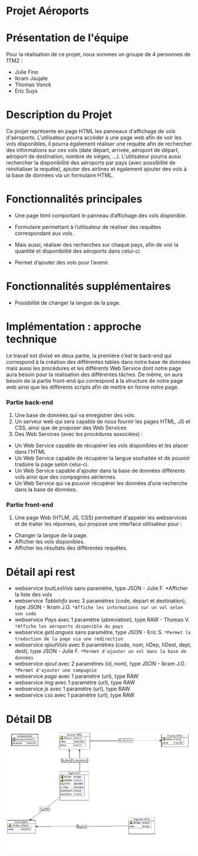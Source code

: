 # Projet Aéroports

# Présentation de l'équipe
Pour la réalisation de ce projet, nous sommes un groupe de 4 personnes de 1TM2 :
*	Julie Fino
*	Ikram Jaujate
*	Thomas Vonck
*	Eric Suys

# Description du Projet 
Ce projet représente en page HTML les panneaux d'affichage de vols d'aéroports. L'utilisateur pourra accéder à une page web afin de voir les vols disponibles, il pourra également réaliser une requête afin de rechercher des informations sur ces vols (date départ, arrivée, aéroport de départ, aéroport de destination, nombre de sièges, ...). 
L'utilisateur pourra aussi rechercher la disponibilité des aéroports par pays (avec possibilité de réinitialiser la requête), ajouter des airlines et également ajouter des vols à la base de données via un formulaire HTML.

# Fonctionnalités principales
* Une page html comportant le panneau d’affichage des vols disponible.

* Formulaire permettant à l’utilisateur de réaliser des requêtes correspondant aux vols.

* Mais aussi, réaliser des recherches sur chaque pays, afin de voir la quantité et disponibilité des aéroports dans celui-ci.

* Permet d’ajouter des vols pour l’avenir.

# Fonctionnalités supplémentaires
* Possibilité de changer la langue de la page. 

# Implémentation : approche technique
Le travail est divisé en deux partie, la première c’est le back-end qui correspond à la création des différentes tables dans notre base de données mais aussi les procédures et les différents Web Service dont notre page aura besoin pour la réalisation des différentes tâches. De même, on aura besoin de la partie front-end qui correspond à la structure de notre page web ainsi que les différents scripts afin de mettre en forme notre page.

### Partie back-end
1.	Une base de données qui va enregistrer des vols.
2.	Un serveur web qui sera capable de nous fournir les pages HTML, JS et CSS, ainsi que de proposer des Web Services
3.	Des Web Services (avec les procédures associées) :
  *	Un Web Service capable de récupérer les vols disponibles et les placer dans l'HTML
  *	Un Web Service capable de récupérer la langue souhaitée et de pouvoir traduire la page selon celui-ci.
  *	Un Web Service capable d'ajouter dans la base de données différents vols ainsi que des compagnies aériennes.
  *	Un Web Service qui va pouvoir récupérer les données d’une recherche dans la base de données.

### Partie front-end
1.	Une page Web (HTLM, JS, CSS) permettant d'appeler les webservices et de traiter les réponses, qui propose une interface utilisateur pour :
*	Changer la langue de la page.
*	Afficher les vols disponibles.
*	Afficher les résultats des différentes requêtes. 

# Détail api rest

* webservice *toutLesVols* sans paramètre, type JSON - Julie F.
  *Afficher la liste des vols
* webservice *TableInfo* avec 3 paramètres (code, depart et destination), type JSON - Ikram J.O.
`*Affiche les informations sur un vol selon son code`
* webservice *Pays* avec 1 paramètre (abreviation), type RAW - Thomas V.
`*Affiche les aéroports disponible du pays`
* webservice *getLangues* sans paramètre, type JSON - Eric S.
`*Permet la traduction de la page via une redirection`
* webservice *ajoutVols* avec 6 paramètres (code, nom, hDep, hDest, dept, dest), type JSON - Julie F.
`*Permet d'ajouter un vol dans la base de données`
* webservice *ajout* avec 2 paramètres (id, nom), type JSON - Ikram J.O.
`*Permet d'ajouter une compagnie`
* webservice *page* avec 1 paramètre (url), type RAW 
* webservice *img* avec 1 paramètre (url), type RAW
* webservice *js* avec 1 paramètre (url), type RAW
* webservice *css* avec 1 paramètre (url), type RAW


# Détail DB
![](image/tableau.png)
